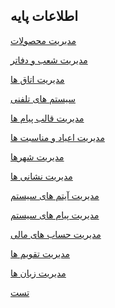 ﻿## اطلاعات پایه

<a href="Product%20management%2FProduct-management.md" target="_blank">مدیریت محصولات</a>

<a href="branches-department%2Fbranches-department.md" target="_blank">مدیریت شعب و دفاتر</a>

<a href="Room-management%2FRoom-management.md" target="_blank">مدیریت اتاق ها</a>

<a href="Telephone-systems%2FTelephone-systems.md" target="_blank">سیستم های تلفنی</a>

<a href="Model-message-management%2FModel-message-management.md" target="_blank">مدیریت قالب پیام ها</a>

<a href="Holiday-management-and-occasions%2FHoliday-management-and-occasions.md" target="_blank">مدیریت اعیاد و مناسبت ها</a>

<a href="Management-of-countries%2C%20provinces-and-cities%2FManagement-of-countries%2C%20provinces-and-cities.md" target="_blank">مدیریت شهرها</a>

<a href="Address-management%2FAddress-management.md" target="_blank">مدیریت نشانی ها</a>

<a href="Management-of-system-items%2FManagement-of-system-items.md" target="_blank">مدیریت آیتم های سیستم</a>

<a href="Manage-system-messages%2FManage-system-messages.md" target="_blank">مدیریت پیام های سیستم</a>

<a href="Financial-account-management%2FFinancial-account-management.md" target="_blank">مدیریت حساب های مالی</a>

<a href="Calendar-management%2FCalendar-management.md" target="_blank">مدیریت تقویم ها</a>

<a href="Language-management%2FLanguage-management.md" target="_blank">مدیریت زبان ها</a>

[تست](https://github.com/1stco/PayamGostarDocs/blob/master/help%202.5.4/Settings/Settings.md)